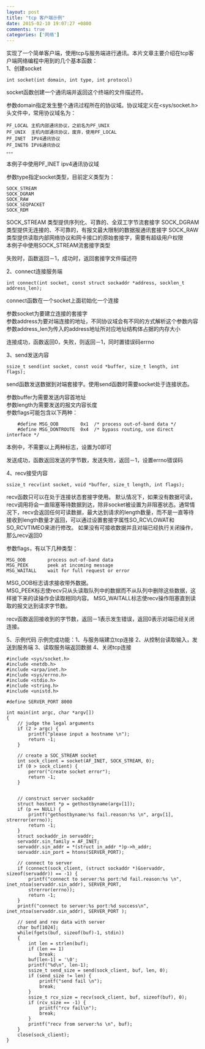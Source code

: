 ```yaml
---
layout: post
title: "tcp 客户端示例"
date: 2015-02-10 19:07:27 +0800
comments: true
categories: ['网络']
---
```

实现了一个简单客户端，使用tcp与服务端进行通讯。本片文章主要介绍在tcp客户端网络编程中用到的几个基本函数：  
1、创建socket
  
	int socket(int domain, int type, int protocol)
socket函数创建一个通讯端并返回这个终端的文件描述符。  

参数domain指定发生整个通讯过程所在的协议域。协议域定义在<sys/socket.h>头文件中，常用协议域名为：
	
	PF_LOCAL 主机内部通讯协议，之前名为PF_UNIX
	PF_UNIX  主机内部通讯协议，废弃，使用PF_LOCAL
	PF_INET  IPV4通讯协议
	PF_INET6 IPV6通讯协议
	。。。
本例子中使用PF_INET ipv4通讯协议域  

参数type指定socket类型，目前定义类型为：  
	
	SOCK_STREAM									     
	SOCK_DGRAM
	SOCK_RAW
	SOCK_SEQPACKET
	SOCK_RDM
SOCK_STREAM 类型提供序列化、可靠的、全双工字节流套接字
SOCK_DGRAM 类型提供无连接的、不可靠的，有报文最大限制的数据报通讯套接字
SOCK_RAW 类型提供读取内部网络协议和网卡接口的原始套接字，需要有超级用户权限  
本例子中使用SOCK_STREAM流套接字类型  

失败时，函数返回－1，成功时，返回套接字文件描述符  

2、connect连接服务端  

	int connect(int socket, const struct sockaddr *address, socklen_t address_len);
connect函数在一个socket上面初始化一个连接

参数socket为要建立连接的套接字  
参数address为要对端连接的地址，不同协议域会有不同的方式解析这个参数内容
参数address_len为传入的address地址所对应地址结构体占据的内存大小

连接成功，函数返回0，失败，则返回－1，同时置错误码errno

<!-- more --> 

3、send发送内容

	ssize_t send(int socket, const void *buffer, size_t length, int flags);

send函数发送数据到对端套接字。使用send函数时需要socket处于连接状态。  

参数buffer为需要发送内容首地址  
参数length为需要发送的报文内容长度  
参数flags可能包含以下两种：  
		
		#define MSG_OOB        0x1  /* process out-of-band data */
    	#define MSG_DONTROUTE  0x4  /* bypass routing, use direct interface */
本例中，不需要以上两种标志，设置为0即可

发送成功，函数返回发送的字节数，发送失败，返回－1，设置errno错误码

4、recv接受内容  

	ssize_t recv(int socket, void *buffer, size_t length, int flags);
	
recv函数只可以在处于连接状态套接字使用。
默认情况下，如果没有数据可读，recv调用将会一直阻塞等待数据到达，除非socket被设置为非阻塞状态。通常情况下，recv会返回任何可读数据，最大达到请求的length数量，而不是一直等待接收到length数量才返回，可以通过设置套接字属性SO_RCVLOWAT和SO_RCVTIMEO来进行修改。
如果没有可接收数据并且对端已经执行关闭操作，那么recv返回0

参数flags，有以下几种类型：  
	
	MSG_OOB        process out-of-band data
    MSG_PEEK       peek at incoming message
    MSG_WAITALL    wait for full request or error
MSG_OOB标志请求接收带外数据。  
MSG_PEEK标志使recv只从头读取队列中的数据而不从队列中删除这些数据，这样接下来的读操作会读取相同内容。
MSG_WAITALL标志使recv操作阻塞直到读取的报文达到请求字节数。

recv函数返回接收到的字节数，返回－1表示发生错误，返回0表示对端已经关闭连接。

5、示例代码
示例完成功能：1、与服务端建立tcp连接 2、从控制台读取输入，发送到服务端 3、读取服务端返回数据 4、关闭tcp连接	

	#include <sys/socket.h>
	#include <netdb.h>
	#include <arpa/inet.h>
	#include <sys/errno.h>
	#include <stdio.h>
	#include <string.h>
	#include <unistd.h>

	#define SERVER_PORT 8000

	int main(int argc, char *argv[])
	{
		// judge the legal arguments
		if (2 > argc) {
			printf("please input a hostname \n");
			return -1;
		}

		// create a SOC_STREAM socket
		int sock_client = socket(AF_INET, SOCK_STREAM, 0);
		if (0 > sock_client) {
			perror("create socket error");
			return -1;
		}


		// construct server sockaddr
		struct hostent *p = gethostbyname(argv[1]);
		if (p == NULL) {
			printf("gethostbyname:%s fail.reason:%s \n", argv[1], strerror(errno));
			return -1;
		}
		struct sockaddr_in servaddr;
		servaddr.sin_family = AF_INET;
		servaddr.sin_addr = *(struct in_addr *)p->h_addr;
		servaddr.sin_port = htons(SERVER_PORT);

		// connect to server
		if (connect(sock_client, (struct sockaddr *)&servaddr, sizeof(servaddr)) == -1) {
			printf("connect to server:%s port:%d fail.reason:%s \n", inet_ntoa(servaddr.sin_addr), SERVER_PORT,
			strerror(errno));
			return -1;
		}
		printf("connect to server:%s port:%d success\n", inet_ntoa(servaddr.sin_addr), SERVER_PORT );

		// send and rev data with server
		char buf[1024];
		while(fgets(buf, sizeof(buf)-1,	stdin))
		{
			int len = strlen(buf);
			if (len == 1)
		  		break;
			buf[len-1] = '\0';
			printf("%d\n", len-1);
			ssize_t send_size = send(sock_client, buf, len, 0);
			if (send_size != len) {
				printf("send fail \n");
				break;
			}
			ssize_t rcv_size = recv(sock_client, buf, sizeof(buf), 0);
			if (rcv_size == -1) {
				printf("rcv fail\n");
				break;
			}
			printf("recv from server:%s \n", buf);
		}
		close(sock_client);
	}	

